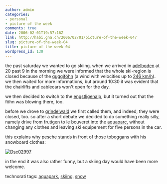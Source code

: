 ```yaml
---
author: admin
categories:
- personal
- picture of the week
comments: true
date: 2006-02-01T19:57:16Z
link: http://habi.gna.ch/2006/02/01/picture-of-the-week-04/
slug: picture-of-the-week-04
title: picture of the week 04
wordpress_id: 130
---
```


the past saturday we wanted to go skiing. when we arrived in [adelboden](http://www.adelboden-lenk.ch/) at 20 past 9 in the morning we were informed that the whole ski-region is closed because of the [guggiföhn](http://www.google.com/search?client=safari&rls=en&q=guggif%C3%B6hn&ie=UTF-8&oe=UTF-8&sa=N&tab=iw) (a wind with velocities up to [246 km/h](http://www.st.gallen.ch/news/detail.asp?ID=168655)). we then waited for more informations, but around 10:30 it was evident that the chairlifts and cablecars won't open for the day.
  
we then decided to switch to the [engstligenalp](http://engstligenalp.ch/), but it turned out that the föhn was blowing there, too.
  
before we drove to [grindelwald](http://www.grindelwald.com/) we first called them, and indeed, they were closed, too. so after a short debate we decided to do something really silly, namely drive from frutigen to le bouveret into the [aquaparc](http://www.aquaparc.ch/), without changing any clothes and leaving ski equipement for five persons in the car.
  
this explains why pesche stands in front of those toboggans with his snowboard clothes:



[![Dsc02997](http://habi.gna.ch/blog/images/DSC02997-tm.jpg)](http://habi.gna.ch/blog/images/DSC02997.jpg)



in the end it was also rather funny, but a skiing day would have been more welcome.





technorati tags: [aquapark](http://www.technorati.com/tag/aquapark), [skiing](http://www.technorati.com/tag/skiing), [snow](http://www.technorati.com/tag/snow)

